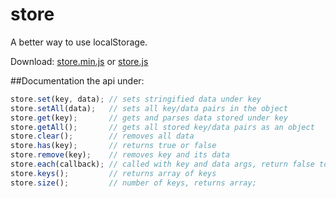 # store
A better way to use localStorage.

Download: [store.min.js](http://dongshaohan.github.io/store/store.min.js) or [store.js](http://dongshaohan.github.io/store/store.js)

##Documentation
the api under:
```javascript
store.set(key, data); // sets stringified data under key
store.setAll(data);   // sets all key/data pairs in the object
store.get(key);       // gets and parses data stored under key
store.getAll();       // gets all stored key/data pairs as an object 
store.clear();        // removes all data
store.has(key);       // returns true or false
store.remove(key);    // removes key and its data
store.each(callback); // called with key and data args, return false to exit early
store.keys();         // returns array of keys
store.size();         // number of keys, returns array;
```
